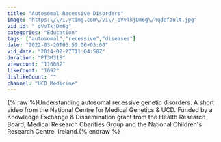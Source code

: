 ```yaml
---
title: "Autosomal Recessive Disorders"
image: "https:\/\/i.ytimg.com\/vi\/_oVvTkjDm6g\/hqdefault.jpg"
vid_id: "_oVvTkjDm6g"
categories: "Education"
tags: ["autosomal","recessive","diseases"]
date: "2022-03-20T03:59:06+03:00"
vid_date: "2014-02-27T11:04:58Z"
duration: "PT3M31S"
viewcount: "116082"
likeCount: "1092"
dislikeCount: ""
channel: "UCD Medicine"
---
```

{% raw %}Understanding autosomal recessive genetic disorders.  A short video from the National Centre for Medical Genetics &amp; UCD. Funded by a Knowledge Exchange &amp; Dissemination grant from the Health Research Board, Medical Research Charities Group and the National Children's Research Centre, Ireland.{% endraw %}
